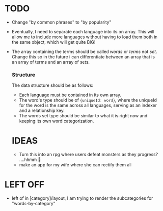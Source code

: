 # TODO

- Change "by common phrases" to "by popularity"

* Eventually, I need to separate each language into its on array. This will allow me to include more languages without having to load them both in the same object, which will get quite BIG!
* The array containing the terms should be called _words_ or _terms_ not _set_. Change this so in the future i can differentiate between an array that is an array of terms and an array of sets.

  ### Structure

  The data structure should be as follows:

  - Each language must be contained in its own array.
  - The word's type should be of `{uniqueId: word}`, where the uniqueId for the word is the same across all languages, serving as an indexer and a relationship key.
  - The words set type should be similar to what it is right now and keeping its own word categorization.

  # IDEAS

  - Turn this into an rpg where users defeat monsters as they progress? ....hhmm 🤔
  - make an app for my wife where she can rectify them all

# LEFT OFF

- left of in [category]/layout, I am trying to render the subcategories for "words-by-category"
